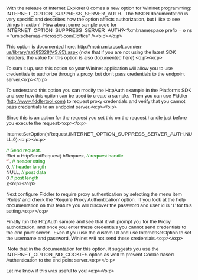 <span style="FONT-FAMILY: 'Arial','sans-serif'; FONT-SIZE: 10pt">With the&nbsp;release of Internet Explorer 8 comes a new option for WinInet&nbsp;programming: INTERNET_OPTION_SUPPRESS_SERVER_AUTH.&nbsp; The MSDN documentation is very specific and describes how the option affects authorization, but I like to see things in action!&nbsp; How about some sample code for INTERNET_OPTION_SUPPRESS_SERVER_AUTH?<?xml:namespace prefix = o ns = "urn:schemas-microsoft-com:office:office" /><o:p></o:p></span>

<span style="FONT-FAMILY: 'Arial','sans-serif'; FONT-SIZE: 10pt">This option is documented here: <a href="http://msdn.microsoft.com/en-us/library/aa385328(VS.85).aspx" mce_href="http://msdn.microsoft.com/en-us/library/aa385328(VS.85).aspx"><font color=#0000ff>http://msdn.microsoft.com/en-us/library/aa385328(VS.85).aspx</font></a> (note that if you are not using the latest SDK headers, the value for this option is also documented here).<o:p></o:p></span>

<span style="FONT-FAMILY: 'Arial','sans-serif'; FONT-SIZE: 10pt">To sum it up, use this option so your WinInet application will allow you to use credentials to authorize through a proxy, but don&#8217;t pass credentials to the endpoint server.<o:p></o:p></span>

<span style="FONT-FAMILY: 'Arial','sans-serif'; FONT-SIZE: 10pt">To understand this option you can modify the HttpAuth example in the Platforms SDK and see how this option can be used to create a sample.&nbsp; Then you can use Fiddler (<a href="http://www.fiddlertool.com/" mce_href="http://www.fiddlertool.com/"><font color=#0000ff>http://www.fiddlertool.com</font></a>) to request proxy credentials and verify that you cannot pass credentials to an endpoint server.<o:p></o:p></span>

<span style="FONT-FAMILY: 'Arial','sans-serif'; FONT-SIZE: 10pt">Since this is an option for the request you set this on the request handle just before you execute the request:<o:p></o:p></span>

<span style="FONT-FAMILY: 'Arial','sans-serif'; FONT-SIZE: 10pt">InternetSetOption(hRequest,INTERNET_OPTION_SUPPRESS_SERVER_AUTH,NULL,0);<o:p></o:p></span>

<span style="FONT-FAMILY: 'Arial','sans-serif'; COLOR: green; FONT-SIZE: 10pt">// Send request.<br /></span><span style="FONT-FAMILY: 'Arial','sans-serif'; FONT-SIZE: 10pt">fRet = HttpSendRequest( hRequest, <span style="COLOR: green">// request handle<br /></span><span style="COLOR: #a31515">&#8220;&#8221;</span>, <span style="COLOR: green">// header string<br /></span>0, <span style="COLOR: green">// header length<br /></span>NULL, <span style="COLOR: green">// post data<br /></span>0 <span style="COLOR: green">// post length<br /></span>);<o:p></o:p></span>

<span style="FONT-FAMILY: 'Arial','sans-serif'; FONT-SIZE: 10pt">Next configure Fiddler to require proxy authentication by selecting the menu item &#8216;Rules&#8217; and check the &#8216;Require Proxy Authentication&#8217; option.&nbsp; If you look at the help documentation on this feature you will discover the password and user id is &#8216;1&#8217; for this setting.<o:p></o:p></span>

<span style="FONT-FAMILY: 'Arial','sans-serif'; FONT-SIZE: 10pt">Finally run the HttpAuth sample and see that it will prompt you for the Proxy authorization, and once you enter these credentials you cannot send credentials to the end point server.&nbsp; Even if you use the custom UI and use InternetSetOption to set the username and password, WinInet will not send these credentials.<o:p></o:p></span>

<span style="FONT-FAMILY: 'Arial','sans-serif'; FONT-SIZE: 10pt">&nbsp;Note that in the documentation for this option, it suggests you use the INTERNET_OPTION_NO_COOKIES option as well to prevent Cookie based Authentication to the end point server.<o:p></o:p></span>

<span style="FONT-FAMILY: 'Arial','sans-serif'; FONT-SIZE: 10pt">Let me know if this was useful to you!<o:p></o:p></span>